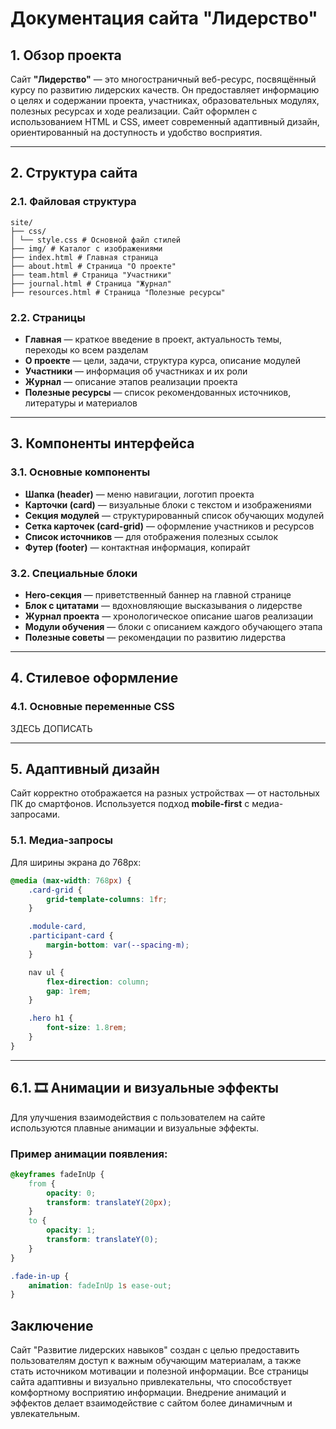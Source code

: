 # Документация сайта "Лидерство"

## 1. Обзор проекта

Сайт **"Лидерство"** — это многостраничный веб-ресурс, посвящённый курсу по развитию лидерских качеств. Он предоставляет информацию о целях и содержании проекта, участниках, образовательных модулях, полезных ресурсах и ходе реализации. Сайт оформлен с использованием HTML и CSS, имеет современный адаптивный дизайн, ориентированный на доступность и удобство восприятия.

---

## 2. Структура сайта

### 2.1. Файловая структура
```
site/
├── css/
│ └── style.css # Основной файл стилей
├── img/ # Каталог с изображениями
├── index.html # Главная страница
├── about.html # Страница "О проекте"
├── team.html # Страница "Участники"
├── journal.html # Страница "Журнал"
├── resources.html # Страница "Полезные ресурсы"

```
### 2.2. Страницы

- **Главная** — краткое введение в проект, актуальность темы, переходы ко всем разделам  
- **О проекте** — цели, задачи, структура курса, описание модулей  
- **Участники** — информация об участниках и их роли  
- **Журнал** — описание этапов реализации проекта  
- **Полезные ресурсы** — список рекомендованных источников, литературы и материалов

---

## 3. Компоненты интерфейса

### 3.1. Основные компоненты

- **Шапка (header)** — меню навигации, логотип проекта  
- **Карточки (card)** — визуальные блоки с текстом и изображениями  
- **Секция модулей** — структурированный список обучающих модулей  
- **Сетка карточек (card-grid)** — оформление участников и ресурсов  
- **Список источников** — для отображения полезных ссылок  
- **Футер (footer)** — контактная информация, копирайт  

### 3.2. Специальные блоки

- **Hero-секция** — приветственный баннер на главной странице  
- **Блок с цитатами** — вдохновляющие высказывания о лидерстве  
- **Журнал проекта** — хронологическое описание шагов реализации  
- **Модули обучения** — блоки с описанием каждого обучающего этапа  
- **Полезные советы** — рекомендации по развитию лидерства

---

## 4. Стилевое оформление

### 4.1. Основные переменные CSS

ЗДЕСЬ ДОПИСАТЬ

---

## 5. Адаптивный дизайн

Сайт корректно отображается на разных устройствах — от настольных ПК до смартфонов. Используется подход **mobile-first** с медиа-запросами.

### 5.1. Медиа-запросы

Для ширины экрана до 768px:

```css
@media (max-width: 768px) {
    .card-grid {
        grid-template-columns: 1fr;
    }

    .module-card,
    .participant-card {
        margin-bottom: var(--spacing-m);
    }

    nav ul {
        flex-direction: column;
        gap: 1rem;
    }

    .hero h1 {
        font-size: 1.8rem;
    }
}
```

---

## 6.1. 🎞 Анимации и визуальные эффекты

Для улучшения взаимодействия с пользователем на сайте используются плавные анимации и визуальные эффекты.

### Пример анимации появления:

```css
@keyframes fadeInUp {
    from {
        opacity: 0;
        transform: translateY(20px);
    }
    to {
        opacity: 1;
        transform: translateY(0);
    }
}

.fade-in-up {
    animation: fadeInUp 1s ease-out;
}
```

##  Заключение
Сайт "Развитие лидерских навыков" создан с целью предоставить пользователям доступ к важным обучающим материалам, а также стать источником мотивации и полезной информации. Все страницы сайта адаптивны и визуально привлекательны, что способствует комфортному восприятию информации. Внедрение анимаций и эффектов делает взаимодействие с сайтом более динамичным и увлекательным.


